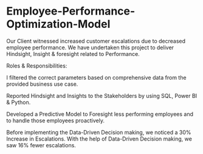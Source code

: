 # Employee-Performance-Optimization-Model
Our Client witnessed increased customer escalations due to decreased employee performance. We have undertaken this project to deliver Hindsight, Insight &amp; foresight related to Performance.

Roles & Responsibilities:

I filtered the correct parameters based on comprehensive data from the provided business use case.

Reported Hindsight and Insights to the Stakeholders by using SQL, Power BI & Python.

Developed a Predictive Model to Foresight less performing employees and to handle those employees proactively.

Before implementing the Data-Driven Decision making, we noticed a 30% Increase in Escalations. With the help of Data-Driven Decision making, we saw 16% fewer escalations.
